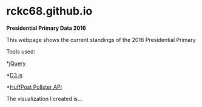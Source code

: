 # rckc68.github.io

**Presidential Primary Data 2016**  

This webpage shows the current standings of the 2016 Presidential Primary  

Tools used:

*[jQuery](https://jquery.com/)  

*[D3.js](https://d3js.org/)  

*[HuffPost Pollster API](http://elections.huffingtonpost.com/pollster/api)  

The visualization I created is...
